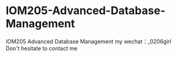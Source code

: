 # IOM205-Advanced-Database-Management
IOM205 Advanced Database Management my wechat：_0206girl Don't hesitate to contact me
